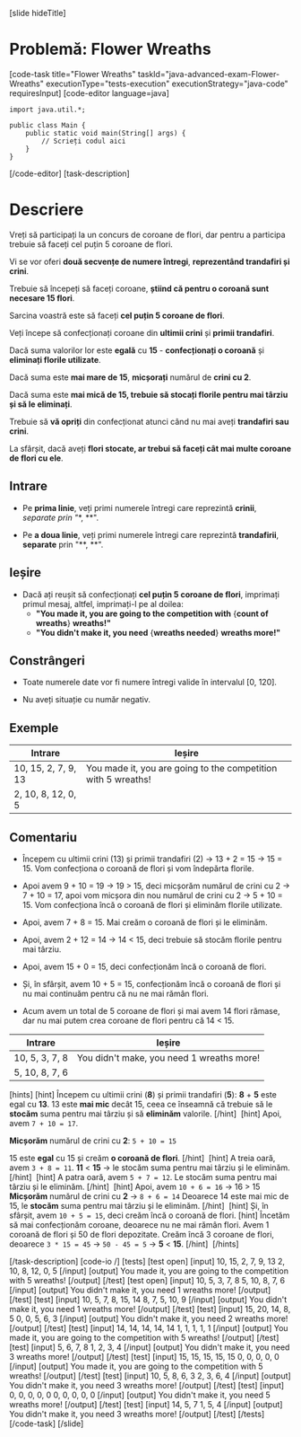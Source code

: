 [slide hideTitle]
# Problemă: Flower Wreaths
[code-task title="Flower Wreaths" taskId="java-advanced-exam-Flower-Wreaths" executionType="tests-execution" executionStrategy="java-code" requiresInput]
[code-editor language=java]
```
import java.util.*;

public class Main {
    public static void main(String[] args) {
        // Scrieți codul aici
    }
}
```
[/code-editor]
[task-description]
# Descriere

Vreți să participați la un concurs de coroane de flori, dar pentru a participa trebuie să faceți cel puțin 5 coroane de flori.

Vi se vor oferi **două secvențe de numere întregi**, **reprezentând trandafiri și crini**.

Trebuie să începeți să faceți coroane, **știind că pentru o coroană sunt necesare 15 flori**.

Sarcina voastră este să faceți **cel puțin 5 coroane de flori**.

Veți începe să confecționați coroane din **ultimii crini** și **primii trandafiri**.

Dacă suma valorilor lor este **egală** cu **15** - **confecționați o coroană** și **eliminați florile utilizate**.

Dacă suma este **mai mare de 15**, **micșorați** numărul de **crini cu 2**.
 
Dacă suma este **mai mică de 15, trebuie să stocați florile pentru mai târziu și să le eliminați**.
 
Trebuie să **vă opriți** din confecționat atunci când nu mai aveți **trandafiri sau crini**.

La sfârșit, dacă aveți **flori stocate, ar trebui să faceți cât mai multe coroane de flori cu ele**.

## Intrare

- Pe **prima linie**, veți primi numerele întregi care reprezintă **crinii**, **separate* prin "**, **".

- Pe **a doua linie**, veți primi numerele întregi care reprezintă **trandafirii**, **separate** prin "**, **".

## Ieșire

- Dacă ați reușit să confecționați **cel puțin 5 coroane de flori**, imprimați primul mesaj, altfel, imprimați-l pe al doilea:
  - **"You made it, you are going to the competition with** \{**count of wreaths**\} **wreaths!"**
  - **"You didn't make it, you need** \{**wreaths needed**\} **wreaths more!"**

## Constrângeri

- Toate numerele date vor fi numere întregi valide în intervalul \[0, 120\].

- Nu aveți situație cu număr negativ.

## Exemple

|**Intrare**|**Ieșire**|
|---|---|
|10, 15, 2, 7, 9, 13|You made it, you are going to the competition with 5 wreaths!|
|2, 10, 8, 12, 0, 5||

## Comentariu

- Începem cu ultimii crini (13) și primii trandafiri (2) -> 13 + 2 = 15 -> 15 = 15. Vom confecționa o coroană de flori și vom îndepărta florile.

- Apoi avem 9 + 10 = 19 -> 19 > 15, deci micșorăm numărul de crini cu 2 -> 7 + 10 = 17, apoi vom micșora din nou numărul de crini cu 2 -> 5 + 10 = 15. Vom confecționa încă o coroană de flori și eliminăm florile utilizate.

- Apoi, avem 7 + 8 = 15. Mai creăm o coroană de flori și le eliminăm.

- Apoi, avem 2 + 12 = 14 -> 14 < 15, deci trebuie să stocăm florile pentru mai târziu.

- Apoi, avem 15 + 0 = 15, deci confecționăm încă o coroană de flori.

- Și, în sfârșit, avem 10 + 5 = 15, confecționăm încă o coroană de flori și nu mai continuăm pentru că nu ne mai rămân flori.

- Acum avem un total de 5 coroane de flori și mai avem 14 flori rămase, dar nu mai putem crea coroane de flori pentru că 14 < 15.

|**Intrare**|**Ieșire**|
|---|---|
|10, 5, 3, 7, 8|You didn't make, you need 1 wreaths more!|
|5, 10, 8, 7, 6||


[hints]
[hint]
Începem cu ultimii crini (**8**) și primii trandafiri (**5**):
**8** + **5** este egal cu **13**.
13 este **mai mic** decât 15, ceea ce înseamnă că trebuie să le **stocăm** suma pentru mai târziu și să **eliminăm** valorile.
[/hint] 
[hint]
Apoi, avem `7 + 10 = 17`.

**Micșorăm** numărul de crini cu **2**:
`5 + 10 = 15`

15 este **egal** cu 15 și creăm **o coroană de flori**.
[/hint] 
[hint]
A treia oară, avem `3 + 8 = 11`.
**11** < **15** -\> le stocăm suma pentru mai târziu și le eliminăm.
[/hint] 
[hint]
A patra oară, avem `5 + 7 = 12`.
Le stocăm suma pentru mai târziu și le eliminăm.
[/hint] 
[hint]
Apoi, avem `10 + 6 = 16` -\> 16 \> 15
**Micșorăm** numărul de crini cu **2** -\> `8 + 6 = 14`
Deoarece 14 este mai mic de 15, le **stocăm** suma pentru mai târziu și le eliminăm.
[/hint] 
[hint]
Și, în sfârșit, avem `10 + 5 = 15`, deci creăm încă o coroană de flori.
[hint]
Încetăm să mai confecționăm coroane, deoarece nu ne mai rămân flori.
Avem 1 coroană de flori și 50 de flori depozitate. 
Creăm încă 3 coroane de flori, deoarece `3 * 15 = 45` -> `50 - 45 = 5` -\> **5** \< **15**.
[/hint] 
[/hints] 

[/task-description]
[code-io /]
[tests]
[test open]
[input]
10, 15, 2, 7, 9, 13
2, 10, 8, 12, 0, 5
[/input]
[output]
You made it, you are going to the competition with 5 wreaths!
[/output]
[/test]
[test open]
[input]
10, 5, 3, 7, 8
5, 10, 8, 7, 6
[/input]
[output]
You didn't make it, you need 1 wreaths more!
[/output]
[/test]
[test]
[input]
10, 5, 7, 8, 15, 14
8, 7, 5, 10, 9
[/input]
[output]
You didn't make it, you need 1 wreaths more!
[/output]
[/test]
[test]
[input]
15, 20, 14, 8, 5
0, 0, 5, 6, 3
[/input]
[output]
You didn't make it, you need 2 wreaths more!
[/output]
[/test]
[test]
[input]
14, 14, 14, 14, 14
1, 1, 1, 1, 1
[/input]
[output]
You made it, you are going to the competition with 5 wreaths!
[/output]
[/test]
[test]
[input]
5, 6, 7, 8
1, 2, 3, 4
[/input]
[output]
You didn't make it, you need 3 wreaths more!
[/output]
[/test]
[test]
[input]
15, 15, 15, 15, 15
0, 0, 0, 0, 0
[/input]
[output]
You made it, you are going to the competition with 5 wreaths!
[/output]
[/test]
[test]
[input]
10, 5, 8, 6, 3
2, 3, 6, 4
[/input]
[output]
You didn't make it, you need 3 wreaths more!
[/output]
[/test]
[test]
[input]
0, 0, 0, 0, 0
0, 0, 0, 0, 0
[/input]
[output]
You didn't make it, you need 5 wreaths more!
[/output]
[/test]
[test]
[input]
14, 5, 7
1, 5, 4
[/input]
[output]
You didn't make it, you need 3 wreaths more!
[/output]
[/test]
[/tests]
[/code-task]
[/slide]
